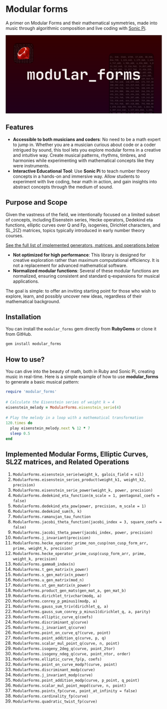 # Modular forms

A primer on Modular Forms and their mathematical symmetries, made into music through algorithmic composition and live coding with [Sonic Pi](https://sonic-pi.net/).

![Modular Forms - Image](modular_forms.png)

## Features

- **Accessible to both musicians and coders**: No need to be a math expert to jump in. Whether you are a musician curious about code or a coder intrigued by sound, this tool lets you explore modular forms in a creative and intuitive way. Create musical patterns, rhythms, timbres, and harmonies while experimenting with mathematical concepts like they were instruments.
- **Interactive Educational Tool**: Use **Sonic Pi** to teach number theory concepts in a hands-on and immersive way. Allow students to experiment with live coding, hear math in action, and gain insights into abstract concepts through the medium of sound.

## Purpose and Scope

Given the vastness of the field, we intentionally focused on a limited subset of concepts, including Eisenstein series, Hecke operators, Dedekind eta functions, elliptic curves over Q and Fp, isogenies, Dirichlet characters, and SL_2(Z) matrices, topics typically introduced in early number theory courses.

[See the full list of implemented generators, matrices, and operations below](#implemented-modular-forms-elliptic-curves-sl2z-matrices-and-related-operations)

- **Not optimized for high performance**: This library is designed for creative exploration rather than maximum computational efficiency. It is not a replacement for advanced mathematical software.
- **Normalized modular functions**: Several of these modular functions are normalized, ensuring consistent and standard q-expansions for musical applications.

The goal is simple: to offer an inviting starting point for those who wish to explore, learn, and possibly uncover new ideas, regardless of their mathematical background.

## Installation

You can install the `modular_forms` gem directly from **RubyGems** or clone it from GitHub.

```bash
gem install modular_forms
```

## How to use?

You can dive into the beauty of math, both in Ruby and Sonic Pi, creating music in real-time. Here is a simple example of how to use **modular_forms** to generate a basic musical pattern:

```rb
require 'modular_forms'

# Calculate the Eisenstein series of weight k = 4
eisenstein_melody = ModularForms.eisenstein_serie(4)

# Play the melody in a loop with a mathematical transformation
120.times do
  play eisenstein_melody.next % 12 * 7
  sleep 0.5
end
```

## Implemented Modular Forms, Elliptic Curves, SL2Z matrices, and Related Operations

<!-- Normalized -->
1. `ModularForms.eisenstein_serie(weight_k, galois_field = nil)`
2. `ModularForms.eisenstein_series_product(weight_k1, weight_k2, precision)`
3. `ModularForms.eisenstein_serie_power(weight_k, power, precision)`
4. `ModularForms.dedekind_eta_function(m_scale = 1, pentagonal_coefs = false)`
5. `ModularForms.dedekind_eta_pow(power, precision, m_scale = 1)`
6. `ModularForms.dedekind_sum(h, k)`
7. `ModularForms.ramanujan_tau_function`
8. `ModularForms.jacobi_theta_function(jacobi_index = 3, square_coefs = false)`
9. `ModularForms.jacobi_theta_power(jacobi_index, power, precision)`
10. `ModularForms.j_invariant(precision)`
11. `ModularForms.hecke_operator_prime_non_cusp(non_cusp_form_arr, prime, weight_k, precision)`
12. `ModularForms.hecke_operator_prime_cusp(cusp_form_arr, prime, weight_k, precision)`
13. `ModularForms.gamma0_index(n)`
14. `ModularForms.t_gen_matrix(n_power)`
15. `ModularForms.s_gen_matrix(n_power)`
16. `ModularForms.u_gen_matrix(mod_n)`
17. `ModularForms.st_gen_matrix(n_power)`
18. `ModularForms.product_gen_mats(gen_mat_a, gen_mat_b)`
19. `ModularForms.dirichlet_trivchar(modq, a)`
20. `ModularForms.conrey_p_pminus1(modp, a)`
21. `ModularForms.gauss_sum_triv(dirichlet_q, a)`
22. `ModularForms.gauss_sum_conrey_p_minus1(dirichlet_q, a, parity)`
23. `ModularForms.elliptic_curve_q(coefs)`
24. `ModularForms.discriminant_q(curve)`
25. `ModularForms.j_invariant_q(curve)`
26. `ModularForms.point_on_curve_q?(curve, point)`
27. `ModularForms.point_addition_q(curve, p, q)`
28. `ModularForms.scalar_mul_point_q(curve, n, point)`
29. `ModularForms.isogeny_2deg_q(curve, point_2tor)`
30. `ModularForms.isogeny_ndeg_q(curve, point_ntor, order)`
31. `ModularForms.elliptic_curve_fp(p, coefs)`
32. `ModularForms.point_on_curve_modp?(curve, point)`
33. `ModularForms.discriminant_modp(curve)`
34. `ModularForms.j_invariant_modp(curve)`
35. `ModularForms.point_addition_modp(curve, p_point, q_point)`
36. `ModularForms.scalar_mul_point_mopd(curve, n, point)`
37. `ModularForms.points_fp(curve, point_at_infinity = false)`
38. `ModularForms.cardinality_fp(curve)`
39. `ModularForms.quadratic_twist_fp(curve)`
